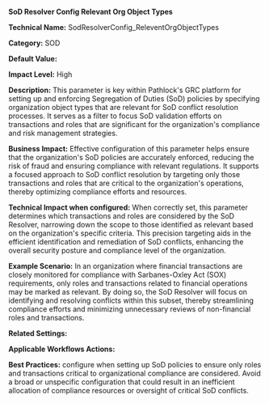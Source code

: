 **SoD Resolver Config Relevant Org Object Types**

**Technical Name:** SodResolverConfig_ReleventOrgObjectTypes

**Category:** SOD

**Default Value:**

**Impact Level:** High

**Description:** This parameter is key within Pathlock's GRC platform for setting up and enforcing Segregation of Duties (SoD) policies by specifying organization object types that are relevant for SoD conflict resolution processes. It serves as a filter to focus SoD validation efforts on transactions and roles that are significant for the organization's compliance and risk management strategies.

**Business Impact:** Effective configuration of this parameter helps ensure that the organization's SoD policies are accurately enforced, reducing the risk of fraud and ensuring compliance with relevant regulations. It supports a focused approach to SoD conflict resolution by targeting only those transactions and roles that are critical to the organization's operations, thereby optimizing compliance efforts and resources.

**Technical Impact when configured:** When correctly set, this parameter determines which transactions and roles are considered by the SoD Resolver, narrowing down the scope to those identified as relevant based on the organization's specific criteria. This precision targeting aids in the efficient identification and remediation of SoD conflicts, enhancing the overall security posture and compliance level of the organization.

**Example Scenario:** In an organization where financial transactions are closely monitored for compliance with Sarbanes-Oxley Act (SOX) requirements, only roles and transactions related to financial operations may be marked as relevant. By doing so, the SoD Resolver will focus on identifying and resolving conflicts within this subset, thereby streamlining compliance efforts and minimizing unnecessary reviews of non-financial roles and transactions.

**Related Settings:**

**Applicable Workflows Actions:** 

**Best Practices:** configure when setting up SoD policies to ensure only roles and transactions critical to organizational compliance are considered. Avoid a broad or unspecific configuration that could result in an inefficient allocation of compliance resources or oversight of critical SoD conflicts.